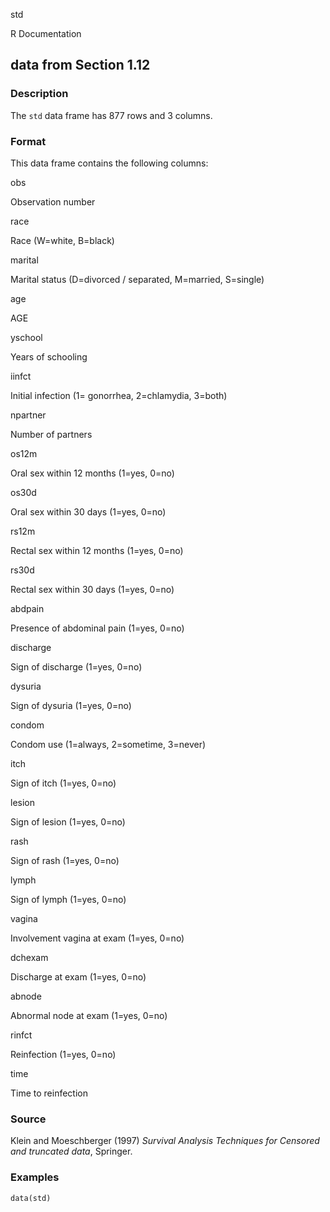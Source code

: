 std

R Documentation

## data from Section 1.12

### Description

The `std` data frame has 877 rows and 3 columns.

### Format

This data frame contains the following columns:

obs

Observation number

race

Race (W=white, B=black)

marital

Marital status (D=divorced / separated, M=married, S=single)

age

AGE

yschool

Years of schooling

iinfct

Initial infection (1= gonorrhea, 2=chlamydia, 3=both)

npartner

Number of partners

os12m

Oral sex within 12 months (1=yes, 0=no)

os30d

Oral sex within 30 days (1=yes, 0=no)

rs12m

Rectal sex within 12 months (1=yes, 0=no)

rs30d

Rectal sex within 30 days (1=yes, 0=no)

abdpain

Presence of abdominal pain (1=yes, 0=no)

discharge

Sign of discharge (1=yes, 0=no)

dysuria

Sign of dysuria (1=yes, 0=no)

condom

Condom use (1=always, 2=sometime, 3=never)

itch

Sign of itch (1=yes, 0=no)

lesion

Sign of lesion (1=yes, 0=no)

rash

Sign of rash (1=yes, 0=no)

lymph

Sign of lymph (1=yes, 0=no)

vagina

Involvement vagina at exam (1=yes, 0=no)

dchexam

Discharge at exam (1=yes, 0=no)

abnode

Abnormal node at exam (1=yes, 0=no)

rinfct

Reinfection (1=yes, 0=no)

time

Time to reinfection

### Source

Klein and Moeschberger (1997) _Survival Analysis Techniques for Censored and
truncated data_, Springer.

### Examples

    
    data(std)

